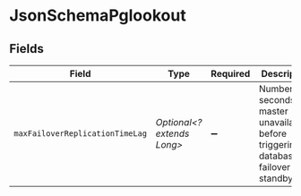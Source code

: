 # JsonSchemaPglookout


## Fields

| Field                                                                                     | Type                                                                                      | Required                                                                                  | Description                                                                               |
| ----------------------------------------------------------------------------------------- | ----------------------------------------------------------------------------------------- | ----------------------------------------------------------------------------------------- | ----------------------------------------------------------------------------------------- |
| `maxFailoverReplicationTimeLag`                                                           | *Optional<? extends Long>*                                                                | :heavy_minus_sign:                                                                        | Number of seconds of master unavailability before triggering database failover to standby |